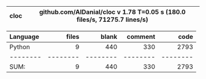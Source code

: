cloc|github.com/AlDanial/cloc v 1.78  T=0.05 s (180.0 files/s, 71275.7 lines/s)
--- | ---

Language|files|blank|comment|code
:-------|-------:|-------:|-------:|-------:
Python|9|440|330|2793
--------|--------|--------|--------|--------
SUM:|9|440|330|2793
